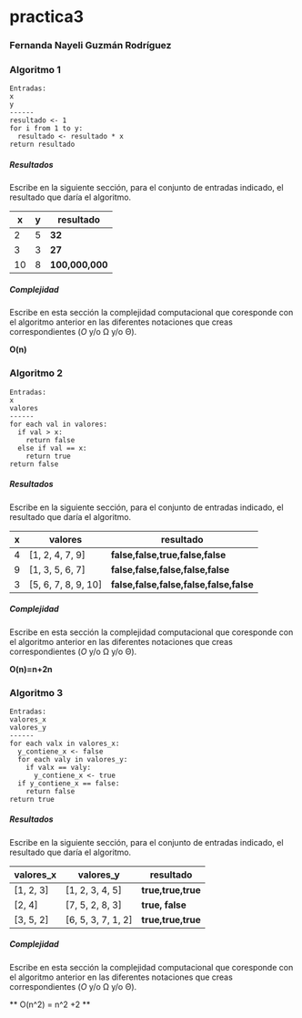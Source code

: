 # practica3 
### Fernanda Nayeli Guzmán Rodríguez 
### Algoritmo 1
```
Entradas:
x
y
------
resultado <- 1
for i from 1 to y:
  resultado <- resultado * x
return resultado
```

##### Resultados
Escribe en la siguiente sección, para el conjunto de entradas indicado, el resultado que daría el algoritmo.

|x|y|resultado|
|-|-|-|
|2|5|**32**|
|3|3|**27**|
|10|8|**100,000,000**|


##### Complejidad
Escribe en esta sección la complejidad computacional que coresponde con el algoritmo anterior en las diferentes notaciones que creas correspondientes (*O* y/o Ω y/o Θ).

**O(n)**

### Algoritmo 2
```
Entradas:
x
valores
------
for each val in valores:
  if val > x:
    return false
  else if val == x:
    return true
return false
```

##### Resultados
Escribe en la siguiente sección, para el conjunto de entradas indicado, el resultado que daría el algoritmo.

|x|valores|resultado|
|-|-|-|
|4|[1, 2, 4, 7, 9]|**false,false,true,false,false**|
|9|[1, 3, 5, 6, 7]|**false,false,false,false,false**|
|3|[5, 6, 7, 8, 9, 10]|**false,false,false,false,false,false**|


##### Complejidad
Escribe en esta sección la complejidad computacional que coresponde con el algoritmo anterior en las diferentes notaciones que creas correspondientes (*O* y/o Ω y/o Θ).

**O(n)=n+2n**

### Algoritmo 3
```
Entradas:
valores_x
valores_y
------
for each valx in valores_x:
  y_contiene_x <- false
  for each valy in valores_y:
    if valx == valy:
      y_contiene_x <- true
  if y_contiene_x == false:
    return false
return true
```

##### Resultados
Escribe en la siguiente sección, para el conjunto de entradas indicado, el resultado que daría el algoritmo.

|valores_x|valores_y|resultado|
|-|-|-|
|[1, 2, 3]|[1, 2, 3, 4, 5]|**true,true,true**|
|[2, 4]|[7, 5, 2, 8, 3]|**true, false**|
|[3, 5, 2]|[6, 5, 3, 7, 1, 2]|**true,true,true**|


##### Complejidad
Escribe en esta sección la complejidad computacional que coresponde con el algoritmo anterior en las diferentes notaciones que creas correspondientes (*O* y/o Ω y/o Θ).

** O(n^2) = n^2 +2 **
